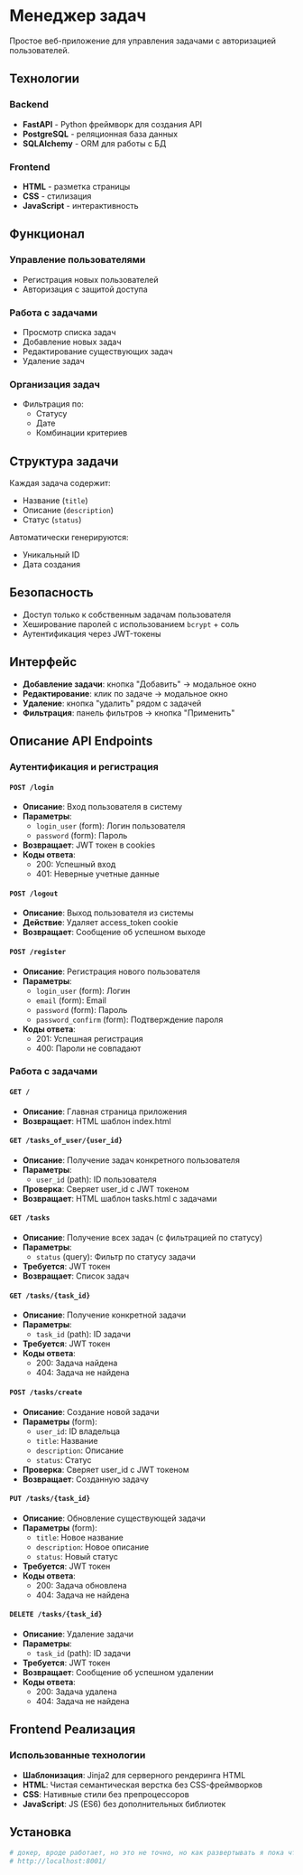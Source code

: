 # Менеджер задач

Простое веб-приложение для управления задачами с авторизацией пользователей.

## Технологии

### Backend
- **FastAPI** - Python фреймворк для создания API
- **PostgreSQL** - реляционная база данных
- **SQLAlchemy** - ORM для работы с БД

### Frontend
- **HTML** - разметка страницы
- **CSS** - стилизация
- **JavaScript** - интерактивность

## Функционал

### Управление пользователями
- Регистрация новых пользователей
- Авторизация с защитой доступа

### Работа с задачами
- Просмотр списка задач
- Добавление новых задач
- Редактирование существующих задач
- Удаление задач

### Организация задач
- Фильтрация по:
  - Статусу
  - Дате
  - Комбинации критериев

## Структура задачи
Каждая задача содержит:
- Название (`title`)
- Описание (`description`)
- Статус (`status`)

Автоматически генерируются:
- Уникальный ID
- Дата создания

## Безопасность
- Доступ только к собственным задачам пользователя
- Хеширование паролей с использованием `bcrypt` + соль
- Аутентификация через JWT-токены

## Интерфейс
- **Добавление задачи**: кнопка "Добавить" → модальное окно
- **Редактирование**: клик по задаче → модальное окно
- **Удаление**: кнопка "удалить" рядом с задачей
- **Фильтрация**: панель фильтров → кнопка "Применить"

## Описание API Endpoints

### Аутентификация и регистрация

#### `POST /login`
- **Описание**: Вход пользователя в систему
- **Параметры**:
  - `login_user` (form): Логин пользователя
  - `password` (form): Пароль
- **Возвращает**: JWT токен в cookies
- **Коды ответа**:
  - 200: Успешный вход
  - 401: Неверные учетные данные

#### `POST /logout`
- **Описание**: Выход пользователя из системы
- **Действие**: Удаляет access_token cookie
- **Возвращает**: Сообщение об успешном выходе

#### `POST /register`
- **Описание**: Регистрация нового пользователя
- **Параметры**:
  - `login_user` (form): Логин
  - `email` (form): Email
  - `password` (form): Пароль
  - `password_confirm` (form): Подтверждение пароля
- **Коды ответа**:
  - 201: Успешная регистрация
  - 400: Пароли не совпадают

### Работа с задачами

#### `GET /`
- **Описание**: Главная страница приложения
- **Возвращает**: HTML шаблон index.html

#### `GET /tasks_of_user/{user_id}`
- **Описание**: Получение задач конкретного пользователя
- **Параметры**:
  - `user_id` (path): ID пользователя
- **Проверка**: Сверяет user_id с JWT токеном
- **Возвращает**: HTML шаблон tasks.html с задачами

#### `GET /tasks`
- **Описание**: Получение всех задач (с фильтрацией по статусу)
- **Параметры**:
  - `status` (query): Фильтр по статусу задачи
- **Требуется**: JWT токен
- **Возвращает**: Список задач

#### `GET /tasks/{task_id}`
- **Описание**: Получение конкретной задачи
- **Параметры**:
  - `task_id` (path): ID задачи
- **Требуется**: JWT токен
- **Коды ответа**:
  - 200: Задача найдена
  - 404: Задача не найдена

#### `POST /tasks/create`
- **Описание**: Создание новой задачи
- **Параметры** (form):
  - `user_id`: ID владельца
  - `title`: Название
  - `description`: Описание
  - `status`: Статус
- **Проверка**: Сверяет user_id с JWT токеном
- **Возвращает**: Созданную задачу

#### `PUT /tasks/{task_id}`
- **Описание**: Обновление существующей задачи
- **Параметры** (form):
  - `title`: Новое название
  - `description`: Новое описание
  - `status`: Новый статус
- **Требуется**: JWT токен
- **Коды ответа**:
  - 200: Задача обновлена
  - 404: Задача не найдена

#### `DELETE /tasks/{task_id}`
- **Описание**: Удаление задачи
- **Параметры**:
  - `task_id` (path): ID задачи
- **Требуется**: JWT токен
- **Возвращает**: Сообщение об успешном удалении
- **Коды ответа**:
  - 200: Задача удалена
  - 404: Задача не найдена

## Frontend Реализация

### Использованные технологии
- **Шаблонизация**: Jinja2 для серверного рендеринга HTML
- **HTML**: Чистая семантическая верстка без CSS-фреймворков
- **CSS**: Нативные стили без препроцессоров
- **JavaScript**: JS (ES6) без дополнительных библиотек

## Установка 
```bash
# докер, вроде работает, но это не точно, но как развертывать я пока что не знаю, изучу этот момент
# http://localhost:8001/

